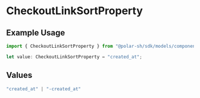 # CheckoutLinkSortProperty

## Example Usage

```typescript
import { CheckoutLinkSortProperty } from "@polar-sh/sdk/models/components/checkoutlinksortproperty.js";

let value: CheckoutLinkSortProperty = "created_at";
```

## Values

```typescript
"created_at" | "-created_at"
```